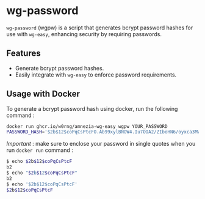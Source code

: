 # wg-password

`wg-password` (wgpw) is a script that generates bcrypt password hashes for use with `wg-easy`, enhancing security by requiring passwords.

## Features

- Generate bcrypt password hashes.
- Easily integrate with `wg-easy` to enforce password requirements.

## Usage with Docker

To generate a bcrypt password hash using docker, run the following command :

```sh
docker run ghcr.io/w0rng/amnezia-wg-easy wgpw YOUR_PASSWORD
PASSWORD_HASH='$2b$12$coPqCsPtcFO.Ab99xylBNOW4.Iu7OOA2/ZIboHN6/oyxca3MWo7fW' // litteraly YOUR_PASSWORD
```

*Important* : make sure to enclose your password in single quotes when you run `docker run` command :

```bash
$ echo $2b$12$coPqCsPtcF
b2
$ echo "$2b$12$coPqCsPtcF"
b2
$ echo '$2b$12$coPqCsPtcF'
$2b$12$coPqCsPtcF
```